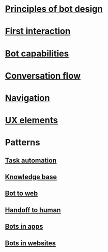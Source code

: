 # [Principles of bot design](~/bot-design-principles.md)
# [First interaction](~/bot-design-first-interaction.md)
# [Bot capabilities](~/bot-design-capabilities.md)
# [Conversation flow](~/bot-design-conversation-flow.md)
# [Navigation](~/bot-design-navigation.md)
# [UX elements](~/bot-design-user-experience.md)
# Patterns
## [Task automation](~/bot-design-pattern-task-automation.md)
## [Knowledge base](~/bot-design-pattern-knowledge-base.md)
## [Bot to web](~/bot-design-pattern-integrate-browser.md)
## [Handoff to human](~/bot-design-pattern-handoff-human.md)
## [Bots in apps](~/bot-design-pattern-embed-app.md)
## [Bots in websites](~/bot-design-pattern-embed-web-site.md)